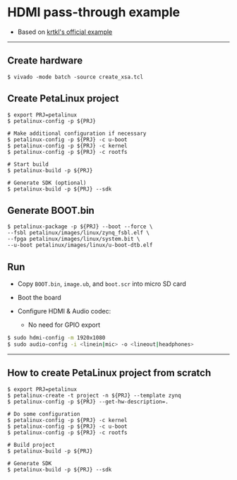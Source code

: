 # HDMI pass-through example

- Based on [krtkl's official example](https://github.com/krtkl/piSmasher-testing.git)

***

## Create hardware

```shell-session
$ vivado -mode batch -source create_xsa.tcl
```

## Create PetaLinux project

```shell-session
$ export PRJ=petalinux
$ petalinux-config -p ${PRJ}

# Make additional configuration if necessary
$ petalinux-config -p ${PRJ} -c u-boot
$ petalinux-config -p ${PRJ} -c kernel
$ petalinux-config -p ${PRJ} -c rootfs

# Start build
$ petalinux-build -p ${PRJ}

# Generate SDK (optional)
$ petalinux-build -p ${PRJ} --sdk
```

## Generate BOOT.bin

```shell-session
$ petalinux-package -p ${PRJ} --boot --force \
--fsbl petalinux/images/linux/zynq_fsbl.elf \
--fpga petalinux/images/linux/system.bit \
--u-boot petalinux/images/linux/u-boot-dtb.elf
```

## Run

- Copy ``BOOT.bin``, ``image.ub``, and ``boot.scr`` into micro SD card

- Boot the board

- Configure HDMI & Audio codec:
  - No need for GPIO export

```bash
$ sudo hdmi-config -m 1920x1080
$ sudo audio-config -i <linein|mic> -o <lineout|headphones>
```

***

## How to create PetaLinux project from scratch

```shell-session
$ export PRJ=petalinux
$ petalinux-create -t project -n ${PRJ} --template zynq
$ petalinux-config -p ${PRJ} --get-hw-description=.

# Do some configuration
$ petalinux-config -p ${PRJ} -c kernel
$ petalinux-config -p ${PRJ} -c u-boot
$ petalinux-config -p ${PRJ} -c rootfs

# Build project
$ petalinux-build -p ${PRJ}

# Generate SDK
$ petalinux-build -p ${PRJ} --sdk
```
